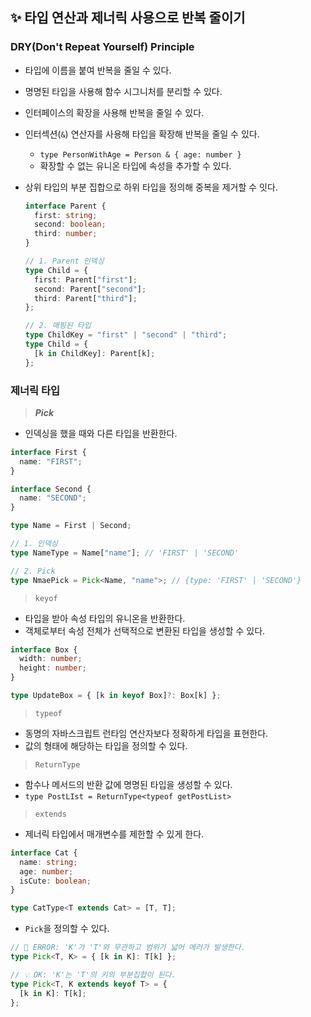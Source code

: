 ## ✨ 타입 연산과 제너릭 사용으로 반복 줄이기

### DRY(Don't Repeat Yourself) Principle

- 타입에 이름을 붙여 반복을 줄일 수 있다.
- 명명된 타입을 사용해 함수 시그니처를 분리할 수 있다.
- 인터페이스의 확장을 사용해 반복을 줄일 수 있다.
- 인터섹션(`&`) 연산자를 사용해 타입을 확장해 반복을 줄일 수 있다.
  - `type PersonWithAge = Person & { age: number }`
  - 확장할 수 없는 유니온 타입에 속성을 추가할 수 있다.
- 상위 타입의 부분 집합으로 하위 타입을 정의해 중복을 제거할 수 잇다.

  ```ts
  interface Parent {
    first: string;
    second: boolean;
    third: number;
  }

  // 1. Parent 인덱싱
  type Child = {
    first: Parent["first"];
    second: Parent["second"];
    third: Parent["third"];
  };

  // 2. 매핑된 타입
  type ChildKey = "first" | "second" | "third";
  type Child = {
    [k in ChildKey]: Parent[k];
  };
  ```

### 제너릭 타입

> **_Pick_**

- 인덱싱을 했을 때와 다른 타입을 반환한다.

```ts
interface First {
  name: "FIRST";
}

interface Second {
  name: "SECOND";
}

type Name = First | Second;

// 1. 인덱싱
type NameType = Name["name"]; // 'FIRST' | 'SECOND'

// 2. Pick
type NmaePick = Pick<Name, "name">; // {type: 'FIRST' | 'SECOND'}
```

> `keyof`

- 타입을 받아 속성 타입의 유니온을 반환한다.
- 객체로부터 속성 전체가 선택적으로 변환된 타입을 생성할 수 있다.

```ts
interface Box {
  width: number;
  height: number;
}

type UpdateBox = { [k in keyof Box]?: Box[k] };
```

> `typeof`

- 동명의 자바스크립트 런타임 연산자보다 정확하게 타입을 표현한다.
- 값의 형태에 해당하는 타입을 정의할 수 있다.

> `ReturnType`

- 함수나 메서드의 반환 값에 명명된 타입을 생성할 수 있다.
- `type PostLIst = ReturnType<typeof getPostList>`

> `extends`

- 제너릭 타입에서 매개변수를 제한할 수 있게 한다.

```ts
interface Cat {
  name: string;
  age: number;
  isCute: boolean;
}

type CatType<T extends Cat> = [T, T];
```

- `Pick`을 정의할 수 있다.

```ts
// 🚨 ERROR: 'K'가 'T'와 무관하고 범위가 넓어 에러가 발생한다.
type Pick<T, K> = { [k in K]: T[k] };

// 💡 OK: 'K'는 'T'의 키의 부분집합이 된다.
type Pick<T, K extends keyof T> = {
  [k in K]: T[k];
};
```
